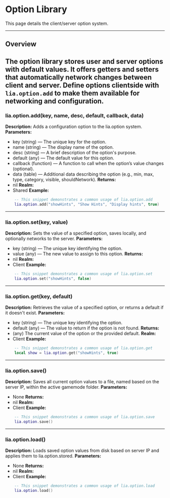 # Option Library

This page details the client/server option system.

---

## Overview

The option library stores user and server options with default values. It offers getters and setters that automatically network changes between client and server. Define options clientside with `lia.option.add` to make them available for networking and configuration.
---

### lia.option.add(key, name, desc, default, callback, data)

    
**Description:**
Adds a configuration option to the lia.option system.
**Parameters:**
* key (string) — The unique key for the option.
* name (string) — The display name of the option.
* desc (string) — A brief description of the option's purpose.
* default (any) — The default value for this option.
* callback (function) — A function to call when the option’s value changes (optional).
* data (table) — Additional data describing the option (e.g., min, max, type, category, visible, shouldNetwork).
**Returns:**
* nil
**Realm:**
* Shared
**Example:**
```lua
    -- This snippet demonstrates a common usage of lia.option.add
    lia.option.add("showHints", "Show Hints", "Display hints", true)
```

---


### lia.option.set(key, value)

    
**Description:**
Sets the value of a specified option, saves locally, and optionally networks to the server.
**Parameters:**
* key (string) — The unique key identifying the option.
* value (any) — The new value to assign to this option.
**Returns:**
* nil
**Realm:**
* Client
**Example:**
```lua
    -- This snippet demonstrates a common usage of lia.option.set
    lia.option.set("showHints", false)
```

---


### lia.option.get(key, default)

    
**Description:**
Retrieves the value of a specified option, or returns a default if it doesn't exist.
**Parameters:**
* key (string) — The unique key identifying the option.
* default (any) — The value to return if the option is not found.
**Returns:**
* (any) The current value of the option or the provided default.
**Realm:**
* Client
**Example:**
```lua
    -- This snippet demonstrates a common usage of lia.option.get
    local show = lia.option.get("showHints", true)
```

---


### lia.option.save()

    
**Description:**
Saves all current option values to a file, named based on the server IP, within the active gamemode folder.
**Parameters:**
* None
**Returns:**
* nil
**Realm:**
* Client
**Example:**
```lua
    -- This snippet demonstrates a common usage of lia.option.save
    lia.option.save()
```

---


### lia.option.load()

    
**Description:**
Loads saved option values from disk based on server IP and applies them to lia.option.stored.
**Parameters:**
* None
**Returns:**
* nil
**Realm:**
* Client
**Example:**
```lua
    -- This snippet demonstrates a common usage of lia.option.load
    lia.option.load()
```
